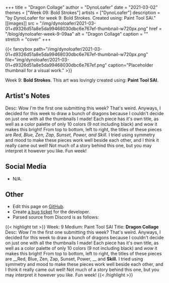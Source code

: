 +++
title =       "Dragon Collage"
author =      "DynoLoafer"
date =        "2021-03-02"
themes =      ["Week 09: Bold Strokes"]
artists =     ["DynoLoafer"]
description = "by DynoLoafer for week 9: Bold Strokes. Created using: Paint Tool SAI."
[[images]]
      src = "/img/dynoloafer/2021-03-01+d9326d51a8e5da99468030dbc6e767ef-thumbnail-w720px.png"
      href = "/blog/dynoloafer-week-9-09aa"
      alt = "Dragon Collage"
      caption = ""
      stretch = "cover"
+++


{{< fancybox path="/img/dynoloafer/2021-03-01+d9326d51a8e5da99468030dbc6e767ef-thumbnail-w720px.png" file="img/dynoloafer/2021-03-01+d9326d51a8e5da99468030dbc6e767ef.png" caption="Placeholder thumbnail for a visual work." >}}


Week 9: **Bold Strokes**. This art was lovingly created using: **Paint Tool SAI**.

## Artist's Notes

Desc: Wow I'm the first one submitting this week? That's weird. Anyways, I decided for this week to draw a bunch of dragons because I couldn't decide on just one with all the thumbnails I made! Each piece has it's own title, as well as a color palette of only 10 colors (9 not including black) and wow it makes this bright! From top to bottom, left to right, the titles of these pieces are _Red, Blue, Zen, Zap, Sunset, Power,  and Skill._ I tried using symmetry and mood to make these pieces work well beside each other, and I think it really came out well! Not much of a story behind this one, but you may interpret it however you like. Fun week!

## Social Media

- N/A.

## Other

- Edit this page on [GitHub](https://github.com/teaminkling/web-refresh/edit/main/content/blog/dynoloafer-week-9-09aa.md).
- Create [a bug ticket](https://github.com/teaminkling/web-refresh/issues/new?assignees=&labels=bug&template=problem-report.md&title=) for the developer.
- Parsed source from Discord is as follows:

{{< highlight txt >}}
Week: 9
Medium: Paint Tool SAI
Title: __Dragon Collage__
Desc: Wow I'm the first one submitting this week? That's weird. Anyways, I decided for this week to draw a bunch of dragons because I couldn't decide on just one with all the thumbnails I made! Each piece has it's own title, as well as a color palette of only 10 colors (9 not including black) and *wow* it makes this bright! From top to bottom, left to right, the titles of these pieces are __Red, Blue, Zen, Zap, Sunset, Power, __ and __Skill.__ I tried using symmetry and mood to make these pieces work well beside each other, and I think it really came out well! Not much of a story behind this one, but you may interpret it however you like. Fun week!
{{< /highlight >}}